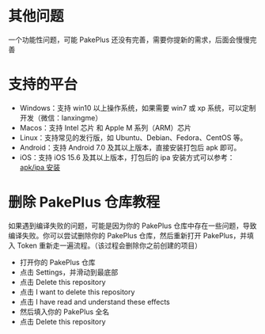 # 其他问题

一个功能性问题，可能 PakePlus 还没有完善，需要你提新的需求，后面会慢慢完善

# 支持的平台

-   Windows：支持 win10 以上操作系统，如果需要 win7 或 xp 系统，可以定制开发（微信：lanxingme）
-   Macos：支持 Intel 芯片 和 Apple M 系列（ARM）芯片
-   Linux：支持常见的发行版，如 Ubuntu、Debian、Fedora、CentOS 等。
-   Android：支持 Android 7.0 及其以上版本，直接安装打包后 apk 即可。
-   iOS：支持 iOS 15.6 及其以上版本，打包后的 ipa 安装方式可以参考：[apk/ipa 安装](./phone.md)

# 删除 PakePlus 仓库教程

如果遇到编译失败的问题，可能是因为你的 PakePlus 仓库中存在一些问题，导致编译失败。你可以尝试删除你的 PakePlus 仓库，然后重新打开 PakePlus，并填入 Token 重新走一遍流程。（该过程会删除你之前创建的项目）

-   打开你的 PakePlus 仓库
-   点击 Settings，并滑动到最底部
-   点击 Delete this repository
-   点击 I want to delete this repository
-   点击 I have read and understand these effects
-   然后填入你的 PakePlus 全名
-   点击 Delete this repository
